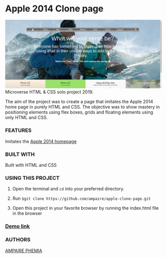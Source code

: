 # Apple 2014 Clone page
![screenshot](/images/apple.png)
Microverse HTML &amp; CSS solo project 2019.

The aim of the project was to create a page that imitates the Apple 2014 home page in purely HTML and CSS.
The objective was to show mastery in positioning elements using flex boxes, grids and floating elements using only HTML and CSS.

### FEATURES
Imitates the [Apple 2014 homepage](http://archive.fo/UW4oR)


### BUILT WITH
Built with HTML and CSS

### USING THIS PROJECT
1. Open the terminal and ``cd`` into your preferred directory.

2. Run ``$git clone https://github.com/ampaire/apple-clone-page.git``

3. Open this project in your favorite browser by running the index.html file in the browser




### [Demo link](https://raw.githack.com/ampaire/apple-clone-page/ft-development/index.html)
### AUTHORS
[AMPAIRE PHEMIA](https://github.com/ampaire)
